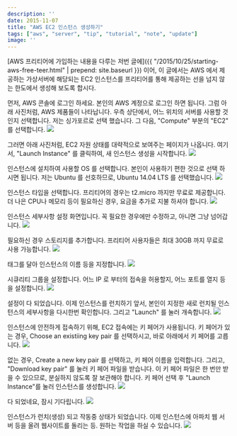 ```yaml
---
description: ''
date: 2015-11-07
title: "AWS EC2 인스턴스 생성하기"
tags: ["aws", "server", "tip", "tutorial", "note", "update"]
image: ''
---
```


[AWS 프리티어에 가입하는 내용을 다루는 저번 글에]({{ "/2015/10/25/starting-aws-free-teer.html" | prepend: site.baseurl }}) 이어,
이 글에서는 AWS 에서 제공하는 가상서버에 해당되는 EC2 인스턴스를 프리티어를 통해 제공하는 선을 넘지 않는 한도에서 생성해 보도록 합시다.

먼저, AWS 콘솔에 로그인 하세요. 본인의 AWS 계정으로 로그인 하면 됩니다. 그럼 아래 사진처럼, AWS 제품들이 나타납니다.
우측 상단에서, 어느 위치의 서버를 사용할 것인지 선택합니다. 저는 싱가포르로 선택 했습니다. 그 다음, "Compute" 부분의 "EC2" 를 선택합니다.
![](https://sukso96100.github.io/blogimgs/ec2_1.png)   

그러면 아래 사진처럼, EC2 자원 상태를 대략적으로 보여주는 페이지가 나옵니다. 여기서, "Launch Instance" 를 클릭하여, 새 인스턴스 생성을 시작합니다.
![](https://sukso96100.github.io/blogimgs/ec2_2.png)   

인스턴스에 설치하여 사용할 OS 를 선택합니다. 본인이 사용하기 편한 것으로 선택 하시면 됩니다. 저는 Ubuntu 를 선호하므로, Ubuntu 14.04 LTS 를 선택했습니다.
![](https://sukso96100.github.io/blogimgs/ec2_3.png)   

인스턴스 타입을 선택합니다. 프리티어의 경우는 t2.micro 까지만 무료로 제공합니다. 더 나은 CPU나 메모리 등이 필요하신 경우, 요금을 추가로 지불 하셔야 합니다.
![](https://sukso96100.github.io/blogimgs/ec2_4.png)   

인스턴스 세부사항 설정 화면입니다. 꼭 필요한 경우에만 수정하고, 아니면 그냥 넘어갑니다.
![](https://sukso96100.github.io/blogimgs/ec2_5.png)   

필요하신 경우 스토리지를 추가합니다. 프리티어 사용자들은 최대 30GB 까지 무료로 사용 가능합니다.
![](https://sukso96100.github.io/blogimgs/ec2_6.png)   

태그를 달아 인스턴스의 이름 등을 지정합니다.
![](https://sukso96100.github.io/blogimgs/ec2_7.png)   

시큐리티 그룹을 설정합니다. 어느 IP 로 부터의 접속을 허용할지, 어느 포트를 열지 등을 설정합니다.
![](https://sukso96100.github.io/blogimgs/ec2_8.png)   

설정이 다 되었습니다. 이제 인스턴스를 런치하기 앞서, 본인이 지정한 새로 런치될 인스턴스의 세부사항을 다시한번 확인합니다. 그리고 "Launch" 를 눌러 개속합니다.
![](https://sukso96100.github.io/blogimgs/ec2_9.png)   

인스턴스에 안전하게 접속하기 위해, EC2 접속에는 키 페어가 사용됩니다. 키 페어가 있는 경우, Choose an existiing key pair 를 선택하시고, 바로 아래에서 키 페어를 고릅니다.
![](https://sukso96100.github.io/blogimgs/ec2_10.png)   

없는 경우, Create a new key pair 를 선택하고, 키 페어 이름을 입력합니다. 그리고, "Download key pair" 를 눌러 키 페어 파일을 받습니다.
 이 키 페어 파일은 한 번만 받을 수 있으므로, 분실하지 않도록 잘 보관해야 합니다. 키 페어 선택 후 "Launch Instance"를 눌러 인스턴스를 생성합니다.
![](https://sukso96100.github.io/blogimgs/ec2_11.png)   

다 되었네요, 잠시 기다립니다.
![](https://sukso96100.github.io/blogimgs/ec2_12.png)   

인스턴스가 런치(생성) 되고 작동중 상태가 되었습니다. 이제 인스턴스에 아파치 웹 서버 등을 올려 웹사이트를 돌리는 등. 원하는 작업을 하실 수 있습니다.
![](https://sukso96100.github.io/blogimgs/ec2_13.png)   
